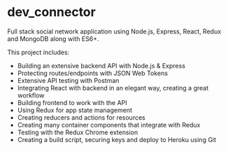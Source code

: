 # dev_connector

Full stack social network application using Node.js, Express, React, Redux and MongoDB along with ES6+.

This project includes:
 * Building an extensive backend API with Node.js & Express
 * Protecting routes/endpoints with JSON Web Tokens
 * Extensive API testing with Postman
 * Integrating React with backend in an elegant way, creating a great workflow
 * Building frontend to work with the API
 * Using Redux for app state management
 * Creating reducers and actions for resources
 * Creating many container components that integrate with Redux
 * Testing with the Redux Chrome extension
 * Creating a build script, securing keys and deploy to Heroku using Git
